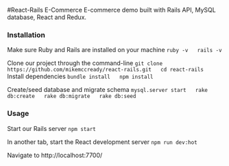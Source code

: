 #React-Rails E-Commerce
E-commerce demo built with Rails API, MySQL database, React and Redux.

### Installation
Make sure Ruby and Rails are installed on your machine
`ruby -v  
rails -v`

Clone our project through the command-line
`git clone https://github.com/mikemccready/react-rails.git  
cd react-rails
`
Install dependencies
`bundle install  
npm install`

Create/seed database and migrate schema
`mysql.server start  
rake db:create  
rake db:migrate  
rake db:seed`

### Usage
Start our Rails server
`npm start`

In another tab, start the React development server
`npm run dev:hot`

Navigate to http://localhost:7700/

